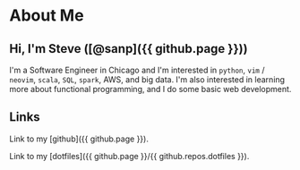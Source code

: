 # About Me

## Hi, I'm Steve ([@sanp]({{ github.page }}))

I'm a Software Engineer in Chicago and I'm interested in `python`, `vim` /
`neovim`, `scala`, `SQL`, `spark`, AWS, and big data. I'm also interested in
learning more about functional programming, and I do some basic web development.

## Links

Link to my [github]({{ github.page }}).

Link to my [dotfiles]({{ github.page }}/{{ github.repos.dotfiles }}).
